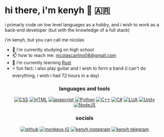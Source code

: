# hi there, i'm kenyh 👋 🇦🇷
i primarly code on low level languages as a hobby, and i wish to work as a back-end developer (but with the knowledge of a full stack)

i'm kenyh, but you can call me nicolas

- 🏢 i'm currently studying on high school
- 📫 how to reach me: nicolascarlino08@gmail.com
- 🌱 i’m currently learning [Rust](https://www.rust-lang.org/learn)
- ⚡ fun fact: i also play guitar and I wish to form a band (i can't do everything, i wish i had 72 hours in a day)


<h3 align="center">languages and tools</h3>
<p align="center">
<a href="https://www.w3schools.com/css" target="_blank" rel="nofollow"><img alt="CSS" src="https://img.shields.io/badge/CSS3-1572B6?style=for-the-badge&logo=css3&logoColor=white" /></a>
<a href="https://www.w3.org/html" target="_blank" rel="nofollow"><img alt="HTML" src="https://img.shields.io/badge/HTML5-E34F26?style=for-the-badge&logo=html5&logoColor=white" /></a>
<a href="https://www.javascript.com/" target="_blank" rel="nofollow"><img alt="javascript" src="https://img.shields.io/badge/JavaScript-323330?style=for-the-badge&logo=javascript&logoColor=F7DF1E" /></a>
<a href="https://www.python.org" target="_blank" rel="nofollow"><img alt="Python" src="https://img.shields.io/badge/Python-3776AB?style=for-the-badge&logo=python&logoColor=white" /></a>
<a href="https://isocpp.org/" target="_blank" rel="nofollow"><img alt="C++" src="https://img.shields.io/badge/C++-%23F5792A.svg?style=for-the-badge&logo=c%2B%2B&logoColor=white" /></a>
<a href="https://docs.microsoft.com/en-us/dotnet/csharp/" target="_blank" rel="nofollow"><img alt="C#" src="https://img.shields.io/badge/C%23-3776AB?style=for-the-badge&logo=csharp&logoColor=white" /></a>
<a href="https://www.lua.org/" target="_blank" rel="nofollow"><img alt="LUA" src="https://img.shields.io/badge/LUA-3999AB?style=for-the-badge&logo=lua&logoColor=white" /></a>
<a href="https://unity.com/" target="_blank" rel="nofollow"><img alt="Unity" src="https://img.shields.io/badge/Unity-black?style=for-the-badge&logo=unity&logoColor=white" /></a>
<a href="https://nodejs.org/" target="_blank" rel="nofollow"><img alt="NodeJS" src="https://img.shields.io/badge/Node-yellow?style=for-the-badge&logo=javascript&logoColor=white" /></a>

  
<h3 align="center">socials</h3>
<p align="center">
  <a href="https://github.com/knynrv" target="_blank" rel="nofollow"><img alt="github" src="https://img.shields.io/badge/GitHub-100000?style=for-the-badge&logo=github&logoColor=white" /></a>
  <a href="https://www.instagram.com/hermet1ka/" target="_blank" rel="nofollow"><img alt="monkeys IG" src="https://img.shields.io/badge/Instagram-E4405F?style=for-the-badge&logo=instagram&logoColor=white"/></a>
  <a href="https://twitter.com/zkenyh" target="_blank" rel="nofollow"><img alt="kenyh instagram" src="https://img.shields.io/badge/Twitter-0092FF?style=for-the-badge&logo=twitter&logoColor=white"/></a>
  <a href="https://t.me/almafu3rte/" target="_blank" rel="nofollow"><img alt="kenyh telegram" src="https://img.shields.io/badge/Telegram-008FFF?style=for-the-badge&logo=telegram&logoColor=white"/></a>
